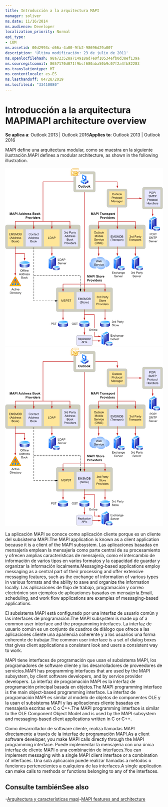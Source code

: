 ```yaml
---
title: Introducción a la arquitectura MAPI
manager: soliver
ms.date: 11/16/2014
ms.audience: Developer
localization_priority: Normal
api_type:
- COM
ms.assetid: 00d2993c-d66a-4a00-9fb2-98696d29a007
description: 'Última modificación: 23 de julio de 2011'
ms.openlocfilehash: 98a723528a714918ad7e0f10534efb0d38ef139a
ms.sourcegitcommit: 8657170d071f9bcf680aba50b9c07f2a4fb82283
ms.translationtype: MT
ms.contentlocale: es-ES
ms.lasthandoff: 04/28/2019
ms.locfileid: "33410080"
---
```

# <a name="mapi-architecture-overview"></a><span data-ttu-id="46634-103">Introducción a la arquitectura MAPI</span><span class="sxs-lookup"><span data-stu-id="46634-103">MAPI architecture overview</span></span>
 
<span data-ttu-id="46634-104">**Se aplica a**: Outlook 2013 | Outlook 2016</span><span class="sxs-lookup"><span data-stu-id="46634-104">**Applies to**: Outlook 2013 | Outlook 2016</span></span> 
  
<span data-ttu-id="46634-105">MAPI define una arquitectura modular, como se muestra en la siguiente ilustración.</span><span class="sxs-lookup"><span data-stu-id="46634-105">MAPI defines a modular architecture, as shown in the following illustration.</span></span>  
  
<span data-ttu-id="46634-106">![Arquitectura de Outlook 2010](media/amapi_43.gif "Arquitectura de Outlook 2010")</span><span class="sxs-lookup"><span data-stu-id="46634-106">![Outlook 2010 architecture](media/amapi_43.gif "Outlook 2010 architecture")</span></span>
  
<span data-ttu-id="46634-107">La aplicación MAPI se conoce como aplicación cliente porque es un cliente del subsistema MAPI.</span><span class="sxs-lookup"><span data-stu-id="46634-107">The MAPI application is known as a client application because it is a client of the MAPI subsystem.</span></span> <span data-ttu-id="46634-108">Las aplicaciones basadas en mensajería emplean la mensajería como parte central de su procesamiento y ofrecen amplias características de mensajería, como el intercambio de información de varios tipos en varios formatos y la capacidad de guardar y organizar la información localmente.</span><span class="sxs-lookup"><span data-stu-id="46634-108">Messaging-based applications employ messaging as a central part of their processing and offer extensive messaging features, such as the exchange of information of various types in various formats and the ability to save and organize the information locally.</span></span> <span data-ttu-id="46634-109">Las aplicaciones de flujo de trabajo, programación y correo electrónico son ejemplos de aplicaciones basadas en mensajería.</span><span class="sxs-lookup"><span data-stu-id="46634-109">Email, scheduling, and work flow applications are examples of messaging-based applications.</span></span>
  
<span data-ttu-id="46634-110">El subsistema MAPI está configurado por una interfaz de usuario común y las interfaces de programación.</span><span class="sxs-lookup"><span data-stu-id="46634-110">The MAPI subsystem is made up of a common user interface and the programming interfaces.</span></span> <span data-ttu-id="46634-111">La interfaz de usuario común es un conjunto de cuadros de diálogo que ofrece a las aplicaciones cliente una apariencia coherente y a los usuarios una forma coherente de trabajar.</span><span class="sxs-lookup"><span data-stu-id="46634-111">The common user interface is a set of dialog boxes that gives client applications a consistent look and users a consistent way to work.</span></span>
  
<span data-ttu-id="46634-112">MAPI tiene interfaces de programación que usan el subsistema MAPI, los programadores de software cliente y los desarrolladores de proveedores de servicios.</span><span class="sxs-lookup"><span data-stu-id="46634-112">MAPI has programming interfaces that are used by the MAPI subsystem, by client software developers, and by service provider developers.</span></span> <span data-ttu-id="46634-113">La interfaz de programación MAPI es la interfaz de programación principal basada en objetos.</span><span class="sxs-lookup"><span data-stu-id="46634-113">The MAPI programming interface is the main object-based programming interface.</span></span> <span data-ttu-id="46634-114">La interfaz de programación MAPI es similar al modelo de objetos de componentes OLE y la usan el subsistema MAPI y las aplicaciones cliente basadas en mensajería escritas en C o C++.</span><span class="sxs-lookup"><span data-stu-id="46634-114">The MAPI programming interface is similar to the OLE Component Object Model and is used by the MAPI subsystem and messaging-based client applications written in C or C++.</span></span> 
  
<span data-ttu-id="46634-115">Como desarrollador de software cliente, realiza llamadas MAPI directamente a través de la interfaz de programación MAPI.</span><span class="sxs-lookup"><span data-stu-id="46634-115">As a client software developer, you make MAPI calls directly through the MAPI programming interface.</span></span> <span data-ttu-id="46634-116">Puede implementar la mensajería con una única interfaz de cliente MAPI o una combinación de interfaces.</span><span class="sxs-lookup"><span data-stu-id="46634-116">You can implement messaging with a single MAPI client interface or a combination of interfaces.</span></span> <span data-ttu-id="46634-117">Una sola aplicación puede realizar llamadas a métodos o funciones pertenecientes a cualquiera de las interfaces.</span><span class="sxs-lookup"><span data-stu-id="46634-117">A single application can make calls to methods or functions belonging to any of the interfaces.</span></span>
  
## <a name="see-also"></a><span data-ttu-id="46634-118">Consulte también</span><span class="sxs-lookup"><span data-stu-id="46634-118">See also</span></span>

<span data-ttu-id="46634-119">-[Arquitectura y características mapi](mapi-features-and-architecture.md)</span><span class="sxs-lookup"><span data-stu-id="46634-119">-[MAPI features and architecture](mapi-features-and-architecture.md)</span></span>

